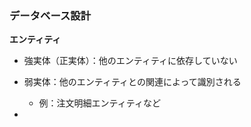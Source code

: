 ### データベース設計

**エンティティ**
- 強実体（正実体）：他のエンティティに依存していない
- 弱実体：他のエンティティとの関連によって識別される
  - 例：注文明細エンティティなど

- 